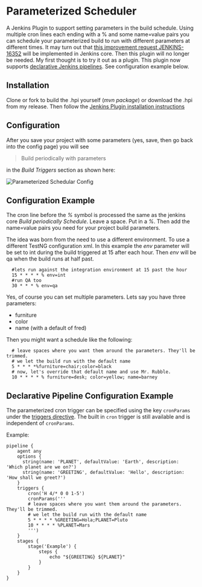 Parameterized Scheduler
=======================

A Jenkins Plugin to support setting parameters in the build schedule. Using multiple cron lines each ending with a % and some name=value pairs you can schedule your parameterized build to run with different parameters at different times. It may turn out that
[this improvement request JENKINS-16352](https://issues.jenkins-ci.org/browse/JENKINS-16352)
will be implemented in Jenkins core. Then this plugin will no longer be needed. My first thought is to try it out as a plugin.
This plugin now supports [declarative Jenkins pipelines](https://jenkins.io/doc/book/pipeline/syntax/#declarative-pipeline). See configuration example below.

## Installation ##
Clone or fork to build the .hpi yourself (_mvn package_) or download the .hpi from my release. Then follow the [Jenkins Plugin installation instructions](https://wiki.jenkins-ci.org/display/JENKINS/Plugins#Plugins-Howtoinstallplugins)

## Configuration ##

After you save your project with some parameters (yes, save, then go back into the config page) you will see
>Build periodically with parameters

in the *Build Triggers* section as shown here:

![Parameterized Schedular Config](https://raw.githubusercontent.com/jenkinsci/parameterized-scheduler-plugin/master/site/images/configurationexample.png)

## Configuration Example ##
The cron line before the _%_ symbol is processed the same as the jenkins core _Build periodically Schedule_. Leave a space. Put in a _%_. Then add the name=value pairs you need for your project build parameters.

The idea was born from the need to use a different environment. To use a different TestNG configuration xml. In this example the _env_ parameter will be set to int during the build triggered at 15 after each hour. Then _env_ will be qa when the build runs at half past.

```
  #lets run against the integration environment at 15 past the hour
  15 * * * * % env=int
  #run QA too
  30 * * * % env=qa
```


Yes, of course you can set multiple parameters. Lets say you have three parameters:
- furniture
- color
- name (with a default of fred)

Then you might want a schedule like the following:

```
  # leave spaces where you want them around the parameters. They'll be trimmed.
  # we let the build run with the default name
  5 * * * *%furniture=chair;color=black
  # now, let's override that default name and use Mr. Rubble.
  10 * * * * % furniture=desk; color=yellow; name=barney
```

## Declarative Pipeline Configuration Example ##

The parameterized cron trigger can be specified using the key  `cronParams` under the [triggers directive](https://jenkins.io/doc/book/pipeline/syntax/#declarative-directives). The built in `cron` trigger is still available and is independent of `cronParams`.

Example:

```
pipeline {
    agent any
    options {
      string(name: 'PLANET', defaultValue: 'Earth', description: 'Which planet are we on?')
      string(name: 'GREETING', defaultValue: 'Hello', description: 'How shall we greet?')
    }
    triggers {
        cron('H 4/* 0 0 1-5')
        cronParams('''
        # leave spaces where you want them around the parameters. They'll be trimmed.
        # we let the build run with the default name
        5 * * * * %GREETING=Hola;PLANET=Pluto
        10 * * * * %PLANET=Mars
        ''')
    }
    stages {
        stage('Example') {
            steps {
                echo "${GREETING} ${PLANET}"
            }
        }
    }
}
```
